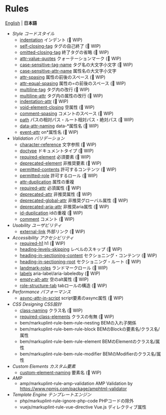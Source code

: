 # Rules

[English](./README.md) | **日本語**

- *Style コードスタイル*
	- [indentation](./markuplint-rule-indentation/README.ja.md) インデント (🚧 WIP)
	- [self-closing-tag](./markuplint-rule-self-closing-tag/README.ja.md) タグの自己終了 (🚧 WIP)
	- [omitted-closing-tag](./markuplint-rule-omitted-closing-tag/README.ja.md) 終了タグの省略 (🚧 WIP)
	- [attr-value-quotes](./markuplint-rule-attr-value-quotes/README.ja.md) クォーテーションマーク (🚧 WIP)
	- [case-sensitive-tag-name](./markuplint-rule-case-sensitive-tag-name/README.ja.md) タグ名の大文字小文字 (🚧 WIP)
	- [case-sensitive-attr-name](./markuplint-rule-case-sensitive-attr-name/README.ja.md) 属性名の大文字小文字
	- [attr-spasing](./markuplint-rule-attr-spasing/README.ja.md) 属性の前後のスペース (🚧 WIP)
	- [attr-equal-spasing](./markuplint-rule-attr-equal-spasing/README.ja.md) 属性の=の前後のスペース (🚧 WIP)
	- [multiline-tag](./markuplint-rule-multiline-tag/README.ja.md) タグ内の改行 (🚧 WIP)
	- [multiline-attr](./markuplint-rule-multiline-attr/README.ja.md) タグ内の属性の改行 (🚧 WIP)
	- [indentation-attr](./markuplint-rule-indentation-attr/README.ja.md) (🚧 WIP)
	- [void-element-closing](./markuplint-rule-void-element-closing/README.ja.md) 空属性 (🚧 WIP)
	- [comment-spasing](./markuplint-rule-comment-spasing/README.ja.md) コメントのスペース (🚧 WIP)
	- [path](./markuplint-rule-path/README.ja.md) パスの相対パス・ルート相対パス・絶対パス (🚧 WIP)
	- [data-attr-naming](./markuplint-rule-data-attr-naming/README.ja.md) data-*属性名 (🚧 WIP)
	- [event-attr](./markuplint-rule-event-attr/README.ja.md) on*属性名 (🚧 WIP)
- *Validation バリデーション*
	- [character-reference](./markuplint-rule-character-reference/README.ja.md) 文字参照 (🚧 WIP)
	- [doctype](./markuplint-rule-doctype/README.ja.md) ドキュメントタイプ (🚧 WIP)
	- [required-element](./markuplint-rule-required-element/README.ja.md) 必須要素 (🚧 WIP)
	- [deprecated-element](./markuplint-rule-deprecated-element/README.ja.md) 非推奨要素 (🚧 WIP)
	- [permitted-contents](./markuplint-rule-permitted-contents/README.ja.md) 許可するコンテンツ (🚧 WIP)
	- [permitted-role](./markuplint-rule-permitted-role/README.ja.md) 許可するロール (🚧 WIP)
	- [attr-duplication](./markuplint-rule-attr-duplication/README.ja.md) 属性の重複
	- [required-attr](./markuplint-rule-required-attr/README.ja.md) 必須属性 (🚧 WIP)
	- [deprecated-attr](./markuplint-rule-deprecated-attr/README.ja.md) 非推奨属性 (🚧 WIP)
	- [deprecated-global-attr](./markuplint-rule-deprecated-global-attr/README.ja.md) 非推奨グローバル属性 (🚧 WIP)
	- [deprecated-aria-attr](./markuplint-rule-deprecated-aria-attr/README.ja.md) 非推奨aria属性 (🚧 WIP)
	- [id-duplication](./markuplint-rule-id-duplication/README.ja.md) idの重複 (🚧 WIP)
	- [comment](./markuplint-rule-comment/README.ja.md) コメント (🚧 WIP)
- *Usability ユーザビリティ*
	- [external-link](./markuplint-rule-external-link/README.ja.md) 外部リンク (🚧 WIP)
- *Accessibility アクセシビリティ*
	- [required-h1](./markuplint-rule-required-h1/README.ja.md) h1 (🚧 WIP)
	- [heading-levels-skipping](./markuplint-rule-heading-levels-skipping/README.ja.md) レベルのスキップ (🚧 WIP)
	- [heading-in-sectioning-content](./markuplint-rule-heading-in-sectioning-content/README.ja.md) セクショニング・コンテンツ (🚧 WIP)
	- [heading-in-sectioning-root](./markuplint-rule-heading-in-sectioning-root/README.ja.md) セクショニング・ルート (🚧 WIP)
	- [landmark-roles](./markuplint-rule-landmark-roles/README.ja.md) ランドマークロール (🚧 WIP)
	- [labels](./markuplint-rule-labels/README.ja.md) aria-label/aria-labeledby (🚧 WIP)
	- [empty-alt-attr](./markuplint-rule-empty-alt-attr/README.ja.md) 空のalt属性 (🚧 WIP)
	- [role-structure-tab](./markuplint-rule-role-structure-tab/README.ja.md) tabロールの構造 (🚧 WIP)
- *Performance パフォーマンス*
	- [async-attr-in-script](./markuplint-rule-async-attr-in-script/README.ja.md) script要素のasync属性 (🚧 WIP)
- *CSS Designing CSS設計*
	- [class-naming](./markuplint-rule-class-naming/README.ja.md) クラス名 (🚧 WIP)
	- [required-class-elements](./markuplint-rule-required-class-elements/README.ja.md) クラスの有無 (🚧 WIP)
	- bem/markuplint-rule-bem-rule-nesting BEMの入れ子関係
	- bem/markuplint-rule-bem-rule-block BEMのBlockの要素名/クラス名/属性
	- bem/markuplint-rule-bem-rule-element BEMのElementのクラス名/属性
	- bem/markuplint-rule-bem-rule-modifier BEMのModifierのクラス名/属性
- *Custom Elements カスタム要素*
	- [custom-element-naming](./markuplint-rule-custom-element-naming/README.ja.md) 要素名 (🚧 WIP)
- *AMP*
	- amp/markuplint-rule-amp-validation AMP Validation by https://www.npmjs.com/package/amphtml-validator
- *Template Engine テンプレートエンジン*
	- php/markuplint-rule-ignore-php-code PHPコードの除外
	- vuejs/markuplint-rule-vue-directive Vue.js ディレクティブ属性
